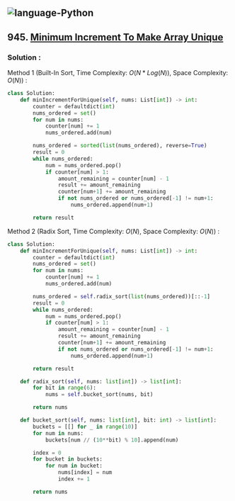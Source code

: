 ![language-Python](https://img.shields.io/badge/Python-ffd43b?style=for-the-badge&logo=PYTHON)
---

## 945. [Minimum Increment To Make Array Unique](https://leetcode.com/problems/minimum-increment-to-make-array-unique)

### Solution :

Method 1 (Built-In Sort, Time Complexity: $O(N*Log(N))$, Space Complexity: $O(N)$) :
```python
class Solution:
    def minIncrementForUnique(self, nums: List[int]) -> int:
        counter = defaultdict(int)
        nums_ordered = set()
        for num in nums:
            counter[num] += 1
            nums_ordered.add(num)

        nums_ordered = sorted(list(nums_ordered), reverse=True)
        result = 0
        while nums_ordered:
            num = nums_ordered.pop()
            if counter[num] > 1:
                amount_remaining = counter[num] - 1
                result += amount_remaining
                counter[num+1] += amount_remaining
                if not nums_ordered or nums_ordered[-1] != num+1:
                    nums_ordered.append(num+1)

        return result
```

Method 2 (Radix Sort, Time Complexity: $O(N)$, Space Complexity: $O(N)$) :
```python
class Solution:
    def minIncrementForUnique(self, nums: List[int]) -> int:
        counter = defaultdict(int)
        nums_ordered = set()
        for num in nums:
            counter[num] += 1
            nums_ordered.add(num)

        nums_ordered = self.radix_sort(list(nums_ordered))[::-1]
        result = 0
        while nums_ordered:
            num = nums_ordered.pop()
            if counter[num] > 1:
                amount_remaining = counter[num] - 1
                result += amount_remaining
                counter[num+1] += amount_remaining
                if not nums_ordered or nums_ordered[-1] != num+1:
                    nums_ordered.append(num+1)

        return result

    def radix_sort(self, nums: list[int]) -> list[int]:
        for bit in range(6):
            nums = self.bucket_sort(nums, bit)

        return nums

    def bucket_sort(self, nums: list[int], bit: int) -> list[int]:
        buckets = [[] for _ in range(10)]
        for num in nums:
            buckets[num // (10**bit) % 10].append(num)

        index = 0
        for bucket in buckets:
            for num in bucket:
                nums[index] = num
                index += 1

        return nums
```
